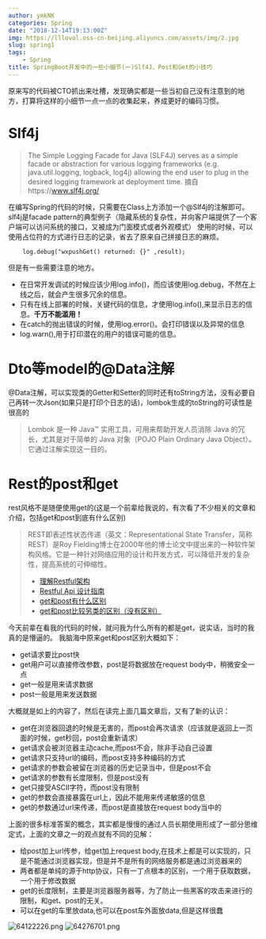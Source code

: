 ```yaml
---
author: ymkNK
categories: Spring
date: "2018-12-14T19:13:00Z"
img: https://lllovol.oss-cn-beijing.aliyuncs.com/assets/img/2.jpg
slug: spring1
tags: 
    - Spring
title: SpringBoot开发中的一些小细节(一)Slf4J、Post和Get的小技巧
---
```

原来写的代码被CTO抓出来吐槽，发现确实都是一些当初自己没有注意到的地方，打算将这样的小细节一点一点的收集起来，养成更好的编码习惯。
# Slf4j
>The Simple Logging Facade for Java (SLF4J) serves as a simple facade or abstraction for various logging frameworks (e.g. java.util.logging, logback, log4j) allowing the end user to plug in the desired logging framework at deployment time.
摘自https://www.slf4j.org/

在编写Spring的代码的时候，只需要在Class上方添加一个@Slf4j的注解即可。slf4j是facade pattern的典型例子（隐藏系统的复杂性，并向客户端提供了一个客户端可以访问系统的接口，又被成为门面模式或者外观模式）
使用的时候，可以使用占位符的方式进行日志的记录，省去了原来自己拼接日志的麻烦。

        log.debug("wxpushGet() returned: {}" ,result);

但是有一些需要注意的地方。
- 在日常开发调试的时候应该少用log.info()，而应该使用log.debug，不然在上线之后，就会产生很多冗余的信息。
- 只有在线上部署的时候，关键代码的信息，才使用log.info(),来显示日志的信息。**千万不能滥用！**
- 在catch的抛出错误的时候，使用log.error()。会打印错误以及异常的信息
- log.warn(),用于打印潜在的用户的错误可能的信息。
# Dto等model的@Data注解
@Data注解，可以实现类的Getter和Setter的同时还有toString方法，没有必要自己再转一次Json(如果只是打印个日志的话)，lombok生成的toString的可读性是很高的
>Lombok 是一种 Java™ 实用工具，可用来帮助开发人员消除 Java 的冗长，尤其是对于简单的 Java 对象（POJO Plain Ordinary Java Object）。它通过注解实现这一目的。

# Rest的post和get

rest风格不是随便使用get的(这是一个前辈给我说的，有次看了不少相关的文章和介绍，包括get和post到底有什么区别)
>REST即表述性状态传递（英文：Representational State Transfer，简称REST）是Roy Fielding博士在2000年他的博士论文中提出来的一种软件架构风格。它是一种针对网络应用的设计和开发方式，可以降低开发的复杂性，提高系统的可伸缩性。
>- [理解Restful架构](http://www.ruanyifeng.com/blog/2011/09/restful.html)
>- [Restful Api 设计指南](http://www.ruanyifeng.com/blog/2014/05/restful_api.html)
>- [get和post有什么区别](https://blog.csdn.net/l123649/article/details/79552299)
>- [get和post比较另类的区别（没有区别）](http://www.cnblogs.com/logsharing/p/8448446.html)

今天前辈在看我的代码的时候，就问我为什么所有的都是get，说实话，当时的我真的是懵逼的。
我脑海中原来get和post区别大概如下：
- get请求要比post快
- get用户可以直接修改参数，post是将数据放在request body中，稍微安全一点
- get一般是用来请求数据
- post一般是用来发送数据

大概就是如上的内容了，然后在读完上面几篇文章后，又有了新的认识：
- get在浏览器回退的时候是无害的，而post会再次请求（应该就是返回上一页面的时候，get秒回，post会重新请求）
- get请求会被浏览器主动cache,而post不会，除非手动自己设置
- get请求只支持url的编码，而post支持多种编码的方式
- get请求的参数会被留在浏览器的历史记录当中，但是post不会
- get请求的参数有长度限制，但是post没有
- get只接受ASCII字符，而post没有限制
- get的参数会直接暴露在url上，因此不能用来传递敏感的信息
- get的参数通过url来传递，而post是直接放在request body当中的

上面的很多标准答案的概念，其实都是慢慢的通过人员长期使用形成了一部分思维定式，上面的文章之一的观点就有不同的见解：
- 给post加上url传参，给get加上request body,在技术上都是可以实现的，只是不能通过浏览器实现，但是并不是所有的网络服务都是通过浏览器来的
- 两者都是单纯的源于http协议，只有一丁点根本的区别，一个用于获取数据，一个用于修改数据
- get的长度限制，主要是浏览器服务器等，为了防止一些黑客的攻击来进行的限制，和get、post的无关。
- 可以在get的车里放data,也可以在post车外面放data,但是这样很蠢


![64122226.png](https://lllovol.oss-cn-beijing.aliyuncs.com/assets/img/SpringBoot开发中的一些小细节（一）_files/64122226.png)
![64276701.png](https://lllovol.oss-cn-beijing.aliyuncs.com/assets/img/SpringBoot开发中的一些小细节（一）_files/64276701.png)
